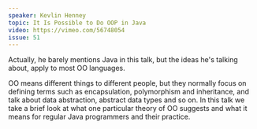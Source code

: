 ```yaml
---
speaker: Kevlin Henney
topic: It Is Possible to Do OOP in Java
video: https://vimeo.com/56748054
issue: 51
---
```


Actually, he barely mentions Java in this talk, but the ideas he's talking about, apply to most OO languages.

OO means different things to different people, but they normally focus on defining terms such as encapsulation, polymorphism and inheritance, and talk about data abstraction, abstract data types and so on. In this talk we take a brief look at what one particular theory of OO suggests and what it means for regular Java programmers and their practice.

